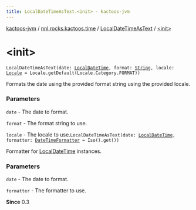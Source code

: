 ```yaml
---
title: LocalDateTimeAsText.<init> - kactoos-jvm
---
```


[kactoos-jvm](../../index.html) / [nnl.rocks.kactoos.time](../index.html) / [LocalDateTimeAsText](index.html) / [&lt;init&gt;](./-init-.html)

# &lt;init&gt;

`LocalDateTimeAsText(date: `[`LocalDateTime`](http://docs.oracle.com/javase/8/docs/api/java/time/LocalDateTime.html)`, format: `[`String`](https://kotlinlang.org/api/latest/jvm/stdlib/kotlin/-string/index.html)`, locale: `[`Locale`](http://docs.oracle.com/javase/8/docs/api/java/util/Locale.html)` = Locale.getDefault(Locale.Category.FORMAT))`

Formats the date using the provided format string using the provided
locale.

### Parameters

`date` - The date to format.

`format` - The format string to use.

`locale` - The locale to use.`LocalDateTimeAsText(date: `[`LocalDateTime`](http://docs.oracle.com/javase/8/docs/api/java/time/LocalDateTime.html)`, formatter: `[`DateTimeFormatter`](http://docs.oracle.com/javase/8/docs/api/java/time/format/DateTimeFormatter.html)` = Iso().get())`

Formatter for [LocalDateTime](http://docs.oracle.com/javase/8/docs/api/java/time/LocalDateTime.html) instances.

### Parameters

`date` - The date to format.

`formatter` - The formatter to use.

**Since**
0.3

